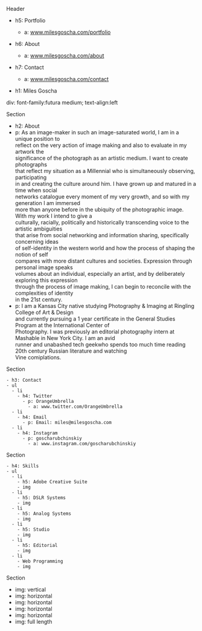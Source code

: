 Header

  - h5: Portfolio
    - a: www.milesgoscha.com/portfolio
  - h6: About
    - a: www.milesgoscha.com/about
  - h7: Contact
    - a: www.milesgoscha.com/contact

  - h1: Miles Goscha

div: font-family:futura medium; text-align:left

Section

  - h2: About
  - p: As an image-maker in such an image-saturated world, I am in a unique position to<br>
    reflect on the very action of image making and also to evaluate in my artwork the<br>
    significance of the photograph as an artistic medium. I want to create photographs<br>
    that reflect my situation as a Millennial who is simultaneously observing, participating<br>
    in and creating the culture around him. I have grown up and matured in a time when social<br>
    networks catalogue every moment of my very growth, and so with my generation I am immersed<br>
    more than anyone before in the ubiquity of the photographic image. With my work I intend to give a<br>
    culturally, racially, politically and historically transcending voice to the artistic ambiguities<br>
    that arise from social networking and information sharing, specifically concerning ideas<br>
    of self-identity in the western world and how the process of shaping the notion of self<br>
    compares with more distant cultures and societies. Expression through personal image speaks<br>
    volumes about an individual, especially an artist, and by deliberately exploring this expression<br>
    through the process of image making, I can begin to reconcile with the complexities of identity<br>
    in the 21st century.
  - p: I am a Kansas City native studying Photography &amp; Imaging at Ringling College of Art &amp; Design<br>
    and currently pursuing a 1 year certificate in the General Studies Program at the International Center of<br>
    Photography. I was previously an editorial photography intern at Mashable in New York City. I am an avid<br>
    runner and unabashed tech geekwho spends too much time reading 20th century Russian literature and watching<br>
    Vine comiplations.

  Section

    - h3: Contact
    - ul
      - li
        - h4: Twitter
          - p: OrangeUmbrella
            - a: www.twitter.com/OrangeUmbrella
      - li
        - h4: Email
          - p: Email: miles@milesgoscha.com
      - li
        - h4: Instagram
          - p: goscharubchinskiy
            - a: www.instagram.com/goscharubchinskiy

  Section

    - h4: Skills
    - ul
      - li
        - h5: Adobe Creative Suite
        - img
      - li
        - h5: DSLR Systems
        - img
      - li
        - h5: Analog Systems
        - img
      - li
        - h5: Studio
        - img
      - li
        - h5: Editorial
        - img
      - li
        - Web Programming
        - img

Section

- img: vertical
- img: horizontal
- img: horizontal
- img: horizontal
- img: horizontal
- img: full length
